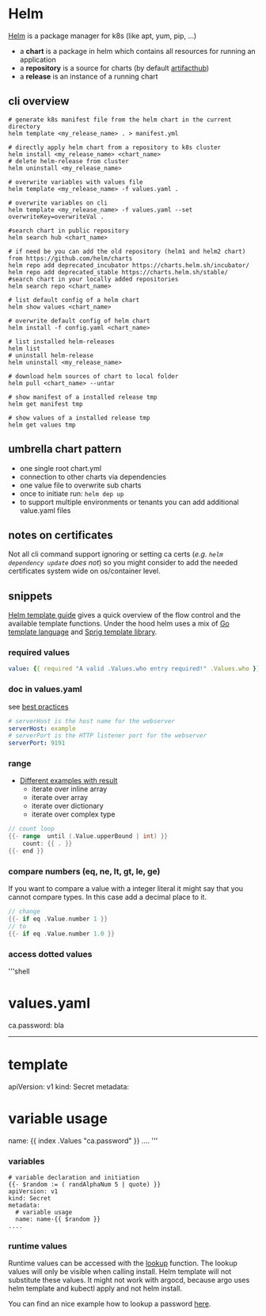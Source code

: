 # Helm

[Helm](https://helm.sh/) is a package manager for k8s (like apt, yum, pip, ...)

- a **chart** is a package in helm which contains all resources for running an application
- a **repository** is a source for charts (by default [artifacthub](https://artifacthub.io))
- a **release** is an instance of a running chart

## cli overview

```shell
# generate k8s manifest file from the helm chart in the current directory
helm template <my_release_name> . > manifest.yml

# directly apply helm chart from a repository to k8s cluster
helm install <my_release_name> <chart_name>
# delete helm-release from cluster
helm uninstall <my_release_name>

# overwrite variables with values file
helm template <my_release_name> -f values.yaml .

# overwrite variables on cli
helm template <my_release_name> -f values.yaml --set overwriteKey=overwriteVal .

#search chart in public repository
helm search hub <chart_name>

# if need be you can add the old repository (helm1 and helm2 chart) from https://github.com/helm/charts
helm repo add deprecated_incubator https://charts.helm.sh/incubator/
helm repo add deprecated_stable https://charts.helm.sh/stable/
#search chart in your locally added repositories
helm search repo <chart_name>

# list default config of a helm chart
helm show values <chart_name>

# overwrite default config of helm chart
helm install -f config.yaml <chart_name>

# list installed helm-releases
helm list
# uninstall helm-release
helm uninstall <my_release_name>

# download helm sources of chart to local folder
helm pull <chart_name> --untar

# show manifest of a installed release tmp
helm get manifest tmp

# show values of a installed release tmp
helm get values tmp
```

## umbrella chart pattern

- one single root chart.yml
- connection to other charts via dependencies
- one value file to overwrite sub charts
- once to initiate run: `helm dep up`
- to support multiple environments or tenants you can add additional value.yaml files

## notes on certificates

Not all cli command support ignoring or setting ca certs (*e.g. `helm dependency update` does not*) so you might consider to add the needed certificates system wide on os/container level.

## snippets

[Helm template guide](https://helm.sh/docs/chart_template_guide/) gives a quick overview of the flow control and the available template functions. Under the hood helm uses a mix of [Go template language](https://pkg.go.dev/text/template?utm_source=godoc) and [Sprig template library](https://masterminds.github.io/sprig/).

### required values

```yaml
value: {{ required "A valid .Values.who entry required!" .Values.who }}
```

### doc in values.yaml

see [best practices](https://helm.sh/docs/chart_best_practices/values/#document-valuesyaml)
 
```yaml
# serverHost is the host name for the webserver
serverHost: example
# serverPort is the HTTP listener port for the webserver
serverPort: 9191
```


### range

- [Different examples with result](https://kb.novaordis.com/index.php/Helm_Template_range)
  - iterate over inline array
  - iterate over array
  - iterate over dictionary 
  - iterate over complex type

```go
// count loop
{{- range  until (.Value.upperBound | int) }}
    count: {{ . }}
{{- end }}

```

### compare numbers (eq, ne, lt, gt, le, ge)

If you want to compare a value with a integer literal it might say that you cannot compare types. In this case add a decimal place to it.

```go
// change
{{- if eq .Value.number 1 }}
// to
{{- if eq .Value.number 1.0 }}
```

### access dotted values

'''shell
# values.yaml
ca.password: bla

---

# template
apiVersion: v1
kind: Secret
metadata:
  # variable usage
  name: {{ index .Values "ca.password" }}
....
'''

### variables

```shell
# variable declaration and initiation
{{- $random := ( randAlphaNum 5 | quote) }}
apiVersion: v1
kind: Secret
metadata:
  # variable usage
  name: name-{{ $random }}
....
```

### runtime values

Runtime values can be accessed with the [lookup](https://helm.sh/docs/chart_template_guide/functions_and_pipelines/#using-the-lookup-function) function. The lookup values will only be visible when calling install. Helm template will not substitute these values. It might not work with argocd, because argo uses helm template and kubectl apply and not helm install.

You can find an nice example how to lookup a password [here](https://codersociety.com/de/blog/articles/helm-best-practices#11-use-the-lookup-function-to-avoid-secret-regeneration).
